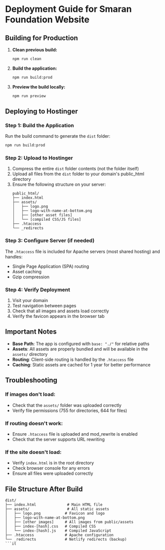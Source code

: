 # Deployment Guide for Smaran Foundation Website

## Building for Production

1. **Clean previous build:**

   ```bash
   npm run clean
   ```

2. **Build the application:**

   ```bash
   npm run build:prod
   ```

3. **Preview the build locally:**
   ```bash
   npm run preview
   ```

## Deploying to Hostinger

### Step 1: Build the Application

Run the build command to generate the `dist` folder:

```bash
npm run build:prod
```

### Step 2: Upload to Hostinger

1. Compress the entire `dist` folder contents (not the folder itself)
2. Upload all files from the `dist` folder to your domain's public_html directory
3. Ensure the following structure on your server:
   ```
   public_html/
   ├── index.html
   ├── assets/
   │   ├── logo.png
   │   ├── logo-with-name-at-bottom.png
   │   ├── [other asset files]
   │   └── [compiled CSS/JS files]
   ├── .htaccess
   └── _redirects
   ```

### Step 3: Configure Server (if needed)

The `.htaccess` file is included for Apache servers (most shared hosting) and handles:

- Single Page Application (SPA) routing
- Asset caching
- Gzip compression

### Step 4: Verify Deployment

1. Visit your domain
2. Test navigation between pages
3. Check that all images and assets load correctly
4. Verify the favicon appears in the browser tab

## Important Notes

- **Base Path**: The app is configured with `base: "./"` for relative paths
- **Assets**: All assets are properly bundled and will be available in the `assets/` directory
- **Routing**: Client-side routing is handled by the `.htaccess` file
- **Caching**: Static assets are cached for 1 year for better performance

## Troubleshooting

### If images don't load:

- Check that the `assets/` folder was uploaded correctly
- Verify file permissions (755 for directories, 644 for files)

### If routing doesn't work:

- Ensure `.htaccess` file is uploaded and mod_rewrite is enabled
- Check that the server supports URL rewriting

### If the site doesn't load:

- Verify `index.html` is in the root directory
- Check browser console for any errors
- Ensure all files were uploaded correctly

## File Structure After Build

````
dist/
├── index.html              # Main HTML file
├── assets/                 # All static assets
│   ├── logo.png           # Favicon and logo
│   ├── logo-with-name-at-bottom.png
│   ├── [other images]     # All images from public/assets
│   ├── index-[hash].css   # Compiled CSS
│   └── index-[hash].js    # Compiled JavaScript
├── .htaccess              # Apache configuration
└── _redirects             # Netlify redirects (backup)
```it
````
